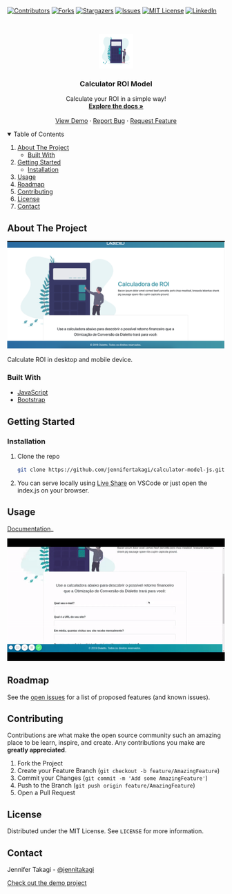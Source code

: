 <!-- Inspired by https://github.com/jennifertakagi/calculator-model-js -->

<!-- PROJECT SHIELDS -->
[![Contributors][contributors-shield]][contributors-url]
[![Forks][forks-shield]][forks-url]
[![Stargazers][stars-shield]][stars-url]
[![Issues][issues-shield]][issues-url]
[![MIT License][license-shield]][license-url]
[![LinkedIn][linkedin-shield]][linkedin-url]



<!-- PROJECT LOGO -->
<br />
<p align="center">
  <a href="https://github.com/jennifertakagi/calculator-model-js">
    <img src="docs/logo.png" alt="Logo" width="80" height="80">
  </a>

  <h3 align="center">Calculator ROI Model</h3>

  <p align="center">
    Calculate your ROI in a simple way!
    <br />
    <a href="https://github.com/jennifertakagi/calculator-model-js"><strong>Explore the docs »</strong></a>
    <br />
    <br />
    <a href="https://jennifertakagi.github.io/calculator-model-js">View Demo</a>
    ·
    <a href="https://github.com/jennifertakagi/calculator-model-js/issues">Report Bug</a>
    ·
    <a href="https://github.com/jennifertakagi/calculator-model-js/issues">Request Feature</a>
  </p>
</p>



<!-- TABLE OF CONTENTS -->
<details open="open">
  <summary>Table of Contents</summary>
  <ol>
    <li>
      <a href="#about-the-project">About The Project</a>
      <ul>
        <li><a href="#built-with">Built With</a></li>
      </ul>
    </li>
    <li>
      <a href="#getting-started">Getting Started</a>
      <ul>
        <li><a href="#installation">Installation</a></li>
      </ul>
    </li>
    <li><a href="#usage">Usage</a></li>
    <li><a href="#roadmap">Roadmap</a></li>
    <li><a href="#contributing">Contributing</a></li>
    <li><a href="#license">License</a></li>
    <li><a href="#contact">Contact</a></li>
  </ol>
</details>



<!-- ABOUT THE PROJECT -->
## About The Project

[![Product Name Screen Shot][product-screenshot]](https://jennifertakagi.github.io/calculator-model-js/)

Calculate ROI in desktop and mobile device.



### Built With

* [JavaScript](https://www.javascript.com/)
* [Bootstrap](https://getbootstrap.com)



<!-- GETTING STARTED -->
## Getting Started

### Installation

1. Clone the repo
   ```sh
   git clone https://github.com/jennifertakagi/calculator-model-js.git
   ```
2. You can serve locally using [Live Share](https://marketplace.visualstudio.com/items?itemName=ritwickdey.LiveServer) on VSCode or just open the index.js on your browser.



<!-- USAGE EXAMPLES -->
## Usage

[Documentation](https://example.com)_

<p align="left">
   <img src="docs/calculator-model.gif" />
</p>



<!-- ROADMAP -->
## Roadmap

See the [open issues](https://github.com/jennifertakagi/calculator-model-js/issues) for a list of proposed features (and known issues).



<!-- CONTRIBUTING -->
## Contributing

Contributions are what make the open source community such an amazing place to be learn, inspire, and create. Any contributions you make are **greatly appreciated**.

1. Fork the Project
2. Create your Feature Branch (`git checkout -b feature/AmazingFeature`)
3. Commit your Changes (`git commit -m 'Add some AmazingFeature'`)
4. Push to the Branch (`git push origin feature/AmazingFeature`)
5. Open a Pull Request



<!-- LICENSE -->
## License

Distributed under the MIT License. See `LICENSE` for more information.



<!-- CONTACT -->
## Contact

Jennifer Takagi - [@jennitakagi](https://twitter.com/jennitakagi)

[Check out the demo project](https://jennifertakagi.github.io/calculator-model-js/)



<!-- MARKDOWN LINKS & IMAGES -->
<!-- https://www.markdownguide.org/basic-syntax/#reference-style-links -->
[contributors-shield]: https://img.shields.io/github/contributors/jennifertakagi/calculator-model-js.svg?style=for-the-badge
[contributors-url]: https://github.com/jennifertakagi/calculator-model-js/graphs/contributors
[forks-shield]: https://img.shields.io/github/forks/jennifertakagi/calculator-model-js.svg?style=for-the-badge
[forks-url]: https://github.com/jennifertakagi/calculator-model-js/network/members
[stars-shield]: https://img.shields.io/github/stars/jennifertakagi/calculator-model-js.svg?style=for-the-badge
[stars-url]: https://github.com/jennifertakagi/calculator-model-js/stargazers
[issues-shield]: https://img.shields.io/github/issues/jennifertakagi/calculator-model-js.svg?style=for-the-badge
[issues-url]: https://github.com/jennifertakagi/calculator-model-js/issues
[license-shield]: https://img.shields.io/github/license/jennifertakagi/calculator-model-js.svg?style=for-the-badge
[license-url]: https://github.com/jennifertakagi/calculator-model-js/blob/master/LICENSE.txt
[linkedin-shield]: https://img.shields.io/badge/-LinkedIn-black.svg?style=for-the-badge&logo=linkedin&colorB=555
[linkedin-url]: https://linkedin.com/in/jennifertakagi
[product-screenshot]: docs/screenshot.png